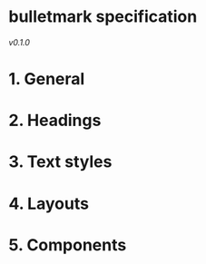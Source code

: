 # bulletmark specification

###### v0.1.0

# 1. General

# 2. Headings

# 3. Text styles

# 4. Layouts

# 5. Components
